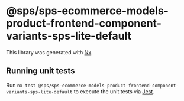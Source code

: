 # @sps/sps-ecommerce-models-product-frontend-component-variants-sps-lite-default

This library was generated with [Nx](https://nx.dev).

## Running unit tests

Run `nx test @sps/sps-ecommerce-models-product-frontend-component-variants-sps-lite-default` to execute the unit tests via [Jest](https://jestjs.io).
